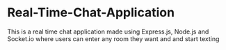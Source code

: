# Real-Time-Chat-Application
This is a real time chat application made using Express.js, Node.js and Socket.io where users can enter any room they want and and start texting
